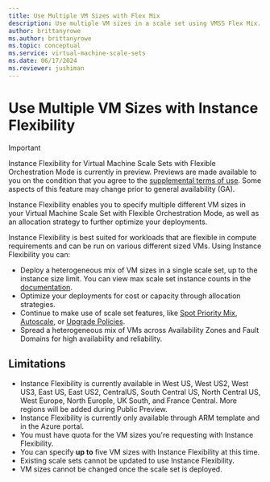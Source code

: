 ```yaml
---
title: Use Multiple VM Sizes with Flex Mix
description: Use multiple VM sizes in a scale set using VMSS Flex Mix. Optimize deployments using allocation strategies. 
author: brittanyrowe 
ms.author: brittanyrowe
ms.topic: conceptual
ms.service: virtual-machine-scale-sets
ms.date: 06/17/2024
ms.reviewer: jushiman
---
```


# Use Multiple VM Sizes with Instance Flexibility
> [!IMPORTANT]
> Instance Flexibility for Virtual Machine Scale Sets with Flexible Orchestration Mode is currently in preview. Previews are made available to you on the condition that you agree to the [supplemental terms of use](https://azure.microsoft.com/support/legal/preview-supplemental-terms/). Some aspects of this feature may change prior to general availability (GA). 

Instance Flexibility enables you to specify multiple different VM sizes in your Virtual Machine Scale Set with Flexible Orchestration Mode, as well as an allocation strategy to further optimize your deployments. 

Instance Flexibility is best suited for workloads that are flexible in compute requirements and can be run on various different sized VMs. Using Instance Flexibility you can:
- Deploy a heterogeneous mix of VM sizes in a single scale set, up to the instance size limit. You can view max scale set instance counts in the [documentation](/articles/virtual-machine-scale-sets/virtual-machine-scale-sets-orchestration-modes.md#what-has-changed-with-flexible-orchestration-mode).
- Optimize your deployments for cost or capacity through allocation strategies.
- Continue to make use of scale set features, like [Spot Priority Mix](/articles/virtual-machine-scale-sets/spot-priority-mix.md), [Autoscale](/articles/virtual-machine-scale-sets/virtual-machine-scale-sets-autoscale-overview.md), or [Upgrade Policies](/articles/virtual-machine-scale-sets/virtual-machine-scale-sets-set-upgrade-policy.md).
- Spread a heterogeneous mix of VMs across Availability Zones and Fault Domains for high availability and reliability.



## Limitations
- Instance Flexibility is currently available in West US, West US2, West US3, East US, East US2, CentralUS, South Central US, North Central US, West Europe, North Europle, UK South, and France Central. More regions will be added during Public Preview.
-  Instance Flexibility is currently only available through ARM template and in the Azure portal.
- You must have quota for the VM sizes you're requesting with Instance Flexibility.
- You can specify **up to** five VM sizes with Instance Flexibility at this time.
- Existing scale sets cannot be updated to use Instance Flexibility. 
- VM sizes cannot be changed once the scale set is deployed.
